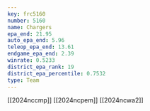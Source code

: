 ```yaml
---
key: frc5160
number: 5160
name: Chargers
epa_end: 21.95
auto_epa_end: 5.96
teleop_epa_end: 13.61
endgame_epa_end: 2.39
winrate: 0.5233
district_epa_rank: 19
district_epa_percentile: 0.7532
type: Team
---
```

[[2024nccmp]]
[[2024ncpem]]
[[2024ncwa2]]
